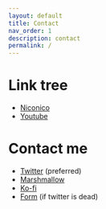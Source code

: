 ```yaml
---
layout: default
title: Contact
nav_order: 1
description: contact
permalink: /
---
```

# Link tree

- [Niconico](https://www.nicovideo.jp/user/51028082)
- [Youtube](https://www.youtube.com/channel/UCjCJ1Nc0vktTzh_HdmVSiDA)

# Contact me

- [Twitter](https://twitter.com/hokekyooo) (preferred)
- [Marshmallow](https://marshmallow-qa.com/hokekyooo)
- [Ko-fi](https://ko-fi.com/hokekyooo) 
- [Form](https://forms.gle/RY61zyE4FUQ6WBeo8) (if twitter is dead)
